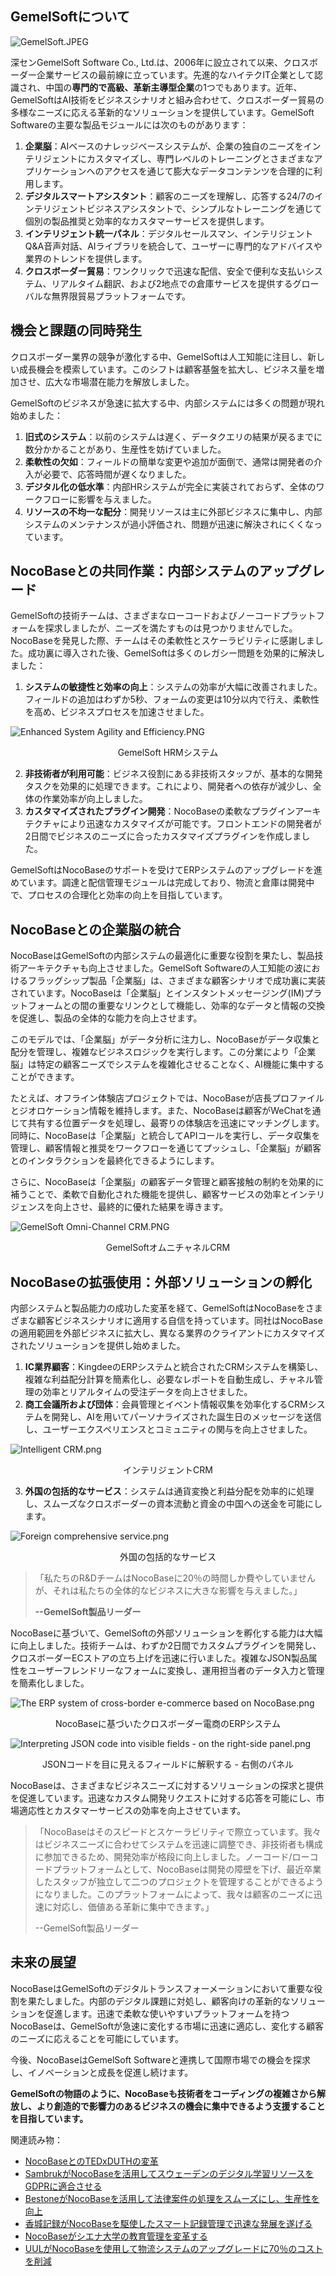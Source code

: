 ## **GemelSoftについて**

![GemelSoft.JPEG](https://static-docs.nocobase.com/244da50d424f81d959e73252928907c8.JPEG)

深センGemelSoft Software Co., Ltd.は、2006年に設立されて以来、クロスボーダー企業サービスの最前線に立っています。先進的なハイテクIT企業として認識され、中国の**専門的で高級、革新主導型企業**の1つでもあります。近年、GemelSoftはAI技術をビジネスシナリオと組み合わせて、クロスボーダー貿易の多様なニーズに応える革新的なソリューションを提供しています。GemelSoft Softwareの主要な製品モジュールには次のものがあります：

1. **企業脳**：AIベースのナレッジベースシステムが、企業の独自のニーズをインテリジェントにカスタマイズし、専門レベルのトレーニングとさまざまなアプリケーションへのアクセスを通じて膨大なデータコンテンツを合理的に利用します。
2. **デジタルスマートアシスタント**：顧客のニーズを理解し、応答する24/7のインテリジェントビジネスアシスタントで、シンプルなトレーニングを通じて個別の製品推奨と効率的なカスタマーサービスを提供します。
3. **インテリジェント統一パネル**：デジタルセールスマン、インテリジェントQ&A音声対話、AIライブラリを統合して、ユーザーに専門的なアドバイスや業界のトレンドを提供します。
4. **クロスボーダー貿易**：ワンクリックで迅速な配信、安全で便利な支払いシステム、リアルタイム翻訳、および2地点での倉庫サービスを提供するグローバルな無界限貿易プラットフォームです。

## **機会と課題の同時発生**

クロスボーダー業界の競争が激化する中、GemelSoftは人工知能に注目し、新しい成長機会を模索しています。このシフトは顧客基盤を拡大し、ビジネス量を増加させ、広大な市場潜在能力を解放しました。

GemelSoftのビジネスが急速に拡大する中、内部システムには多くの問題が現れ始めました：

1. **旧式のシステム**：以前のシステムは遅く、データクエリの結果が戻るまでに数分かかることがあり、生産性を妨げていました。
2. **柔軟性の欠如**：フィールドの簡単な変更や追加が面倒で、通常は開発者の介入が必要で、応答時間が遅くなりました。
3. **デジタル化の低水準**：内部HRシステムが完全に実装されておらず、全体のワークフローに影響を与えました。
4. **リソースの不均一な配分**：開発リソースは主に外部ビジネスに集中し、内部システムのメンテナンスが過小評価され、問題が迅速に解決されにくくなっています。

## NocoBaseとの共同作業：内部システムのアップグレード

GemelSoftの技術チームは、さまざまなローコードおよびノーコードプラットフォームを探求しましたが、ニーズを満たすものは見つかりませんでした。NocoBaseを発見した際、チームはその柔軟性とスケーラビリティに感謝しました。成功裏に導入された後、GemelSoftは多くのレガシー問題を効果的に解決しました：

1. **システムの敏捷性と効率の向上**：システムの効率が大幅に改善されました。フィールドの追加はわずか5秒、フォームの変更は10分以内で行え、柔軟性を高め、ビジネスプロセスを加速させました。

![Enhanced System Agility and Efficiency.PNG](https://static-docs.nocobase.com/566ac8c84319af88cba51ed3bb4734c5.PNG)

<center>GemelSoft HRMシステム</center>

2. **非技術者が利用可能**：ビジネス役割にある非技術スタッフが、基本的な開発タスクを効果的に処理できます。これにより、開発者への依存が減少し、全体の作業効率が向上しました。
3. **カスタマイズされたプラグイン開発**：NocoBaseの柔軟なプラグインアーキテクチャにより迅速なカスタマイズが可能です。フロントエンドの開発者が2日間でビジネスのニーズに合ったカスタマイズプラグインを作成しました。

GemelSoftはNocoBaseのサポートを受けてERPシステムのアップグレードを進めています。調達と配信管理モジュールは完成しており、物流と倉庫は開発中で、プロセスの合理化と効率の向上を目指しています。

## **NocoBaseとの企業脳の統合**

NocoBaseはGemelSoftの内部システムの最適化に重要な役割を果たし、製品技術アーキテクチャも向上させました。GemelSoft Softwareの人工知能の波におけるフラッグシップ製品「企業脳」は、さまざまな顧客シナリオで成功裏に実装されています。NocoBaseは「企業脳」とインスタントメッセージング(IM)プラットフォームとの間の重要なリンクとして機能し、効率的なデータと情報の交換を促進し、製品の全体的な能力を向上させます。

このモデルでは、「企業脳」がデータ分析に注力し、NocoBaseがデータ収集と配分を管理し、複雑なビジネスロジックを実行します。この分業により「企業脳」は特定の顧客ニーズでシステムを複雑化させることなく、AI機能に集中することができます。

たとえば、オフライン体験店プロジェクトでは、NocoBaseが店長プロファイルとジオロケーション情報を維持します。また、NocoBaseは顧客がWeChatを通じて共有する位置データを処理し、最寄りの体験店を迅速にマッチングします。同時に、NocoBaseは「企業脳」と統合してAPIコールを実行し、データ収集を管理し、顧客情報と推奨をワークフローを通じてプッシュし、「企業脳」が顧客とのインタラクションを最終化できるようにします。

さらに、NocoBaseは「企業脳」の顧客データ管理と顧客接触の制約を効果的に補うことで、柔軟で自動化された機能を提供し、顧客サービスの効率とインテリジェンスを向上させ、最終的に優れた結果を導きます。

![GemelSoft Omni-Channel CRM.PNG](https://static-docs.nocobase.com/2180b0297214a25692ae7854fd6ea6a7.PNG)

<center>GemelSoftオムニチャネルCRM</center>

## **NocoBaseの拡張使用：外部ソリューションの孵化**

内部システムと製品能力の成功した変革を経て、GemelSoftはNocoBaseをさまざまな顧客ビジネスシナリオに適用する自信を持っています。同社はNocoBaseの適用範囲を外部ビジネスに拡大し、異なる業界のクライアントにカスタマイズされたソリューションを提供し始めました。

1. **IC業界顧客**：KingdeeのERPシステムと統合されたCRMシステムを構築し、複雑な利益配分計算を簡素化し、必要なレポートを自動生成し、チャネル管理の効率とリアルタイムの受注データを向上させました。
2. **商工会議所および団体**：会員管理とイベント情報収集を効率化するCRMシステムを開発し、AIを用いてパーソナライズされた誕生日のメッセージを送信し、ユーザーエクスペリエンスとコミュニティの関与を向上させました。

![Intelligent CRM.png](https://static-docs.nocobase.com/e1f7c9b85a016ab2dedcba61ee036903.png)

<center>インテリジェントCRM</center>

3. **外国の包括的なサービス**：システムは通貨変換と利益分配を効率的に処理し、スムーズなクロスボーダーの資本流動と資金の中国への送金を可能にします。

![Foreign comprehensive service.png](https://static-docs.nocobase.com/f36362022adf9dd287c3fa622c7c5e37.png)

<center>外国の包括的なサービス</center>

>「私たちのR&DチームはNocoBaseに20％の時間しか費やしていませんが、それは私たちの全体的なビジネスに大きな影響を与えました。」
>
> **--GemelSoft製品リーダー**

NocoBaseに基づいて、GemelSoftの外部ソリューションを孵化する能力は大幅に向上しました。技術チームは、わずか2日間でカスタムプラグインを開発し、クロスボーダーECストアの立ち上げを迅速に行いました。複雑なJSON製品属性をユーザーフレンドリーなフォームに変換し、運用担当者のデータ入力と管理を簡素化しました。

![The ERP system of cross-border e-commerce based on NocoBase.png](https://static-docs.nocobase.com/92cbb92a98aca9d56fcc98ad25db4149.png)

<center>NocoBaseに基づいたクロスボーダー電商のERPシステム</center>

![Interpreting JSON code into visible fields - on the right-side panel.png](https://static-docs.nocobase.com/819798044a30bc985ff1ec3ba22a8821.png)

<center>JSONコードを目に見えるフィールドに解釈する - 右側のパネル</center>

NocoBaseは、さまざまなビジネスニーズに対するソリューションの探求と提供を促進しています。迅速なカスタム開発リクエストに対する応答を可能にし、市場適応性とカスタマーサービスの効率を向上させています。

>「NocoBaseはそのスピードとスケーラビリティで際立っています。我々はビジネスニーズに合わせてシステムを迅速に調整でき、非技術者も構成に参加できるため、開発効率が格段に向上しました。ノーコード/ローコードプラットフォームとして、NocoBaseは開発の障壁を下げ、最近卒業したスタッフが独立して二つのプロジェクトを管理することができるようになりました。このプラットフォームによって、我々は顧客のニーズに迅速に対応し、価値ある革新に集中できます。」
>
> --GemelSoft製品リーダー

## **未来の展望**

NocoBaseはGemelSoftのデジタルトランスフォーメーションにおいて重要な役割を果たしました。内部のデジタル課題に対処し、顧客向けの革新的なソリューションを促進します。迅速で柔軟な使いやすいプラットフォームを持つNocoBaseは、GemelSoftが急速に変化する市場に迅速に適応し、変化する顧客のニーズに応えることを可能にしています。

今後、NocoBaseはGemelSoft Softwareと連携して国際市場での機会を探求し、イノベーションと成長を促進し続けます。

**GemelSoftの物語のように、NocoBaseも技術者をコーディングの複雑さから解放し、より創造的で影響力のあるビジネスの機会に集中できるよう支援することを目指しています。**

関連読み物：

* [NocoBaseとのTEDxDUTHの変革](https://www.nocobase.com/en/blog/tedxduth)
* [SambrukがNocoBaseを活用してスウェーデンのデジタル学習リソースをGDPRに適合させる](https://www.nocobase.com/en/blog/sambruk)
* [BestoneがNocoBaseを活用して法律案件の処理をスムーズにし、生産性を向上](https://www.nocobase.com/en/blog/bestone)
* [香城記録がNocoBaseを駆使したスマート記録管理で迅速な発展を遂げる](https://www.nocobase.com/en/blog/xiangcheng-records)
* [NocoBaseがシエナ大学の教育管理を変革する](https://www.nocobase.com/en/blog/nocobase-transforms-education-management-at-university-of-siena)
* [UULがNocoBaseを使用して物流システムのアップグレードに70％のコストを削減](https://www.nocobase.com/en/blog/uul-saves-70-on-logistics-system-upgrade-with-nocobase)
